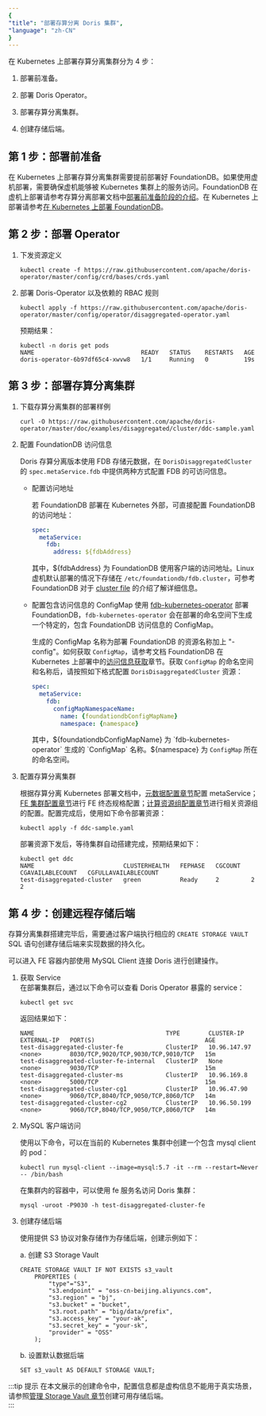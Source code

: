 ```yaml
---
{
"title": "部署存算分离 Doris 集群",
"language": "zh-CN"
}
---
```


<!-- 
Licensed to the Apache Software Foundation (ASF) under one
or more contributor license agreements.  See the NOTICE file
distributed with this work for additional information
regarding copyright ownership.  The ASF licenses this file
to you under the Apache License, Version 2.0 (the
"License"); you may not use this file except in compliance
with the License.  You may obtain a copy of the License at

  http://www.apache.org/licenses/LICENSE-2.0

Unless required by applicable law or agreed to in writing,
software distributed under the License is distributed on an
"AS IS" BASIS, WITHOUT WARRANTIES OR CONDITIONS OF ANY
KIND, either express or implied.  See the License for the
specific language governing permissions and limitations
under the License.
-->

在 Kubernetes 上部署存算分离集群分为 4 步：

1. 部署前准备。

2. 部署 Doris Operator。

3. 部署存算分离集群。

4. 创建存储后端。

## 第 1 步：部署前准备

在 Kubernetes 上部署存算分离集群需要提前部署好 FoundationDB。如果使用虚机部署，需要确保虚机能够被 Kubernetes 集群上的服务访问。FoundationDB 在虚机上部署请参考存算分离部署文档中[部署前准备阶段的介绍](../../../compute-storage-decoupled/before-deployment)。在 Kubernetes 上部署请参考[在 Kubernetes 上部署 FoundationDB](install-fdb.md)。

## 第 2 步：部署 Operator

1. 下发资源定义  
   ```shell
   kubectl create -f https://raw.githubusercontent.com/apache/doris-operator/master/config/crd/bases/crds.yaml
   ```

2. 部署 Doris-Operator 以及依赖的 RBAC 规则

   ```shell
   kubectl apply -f https://raw.githubusercontent.com/apache/doris-operator/master/config/operator/disaggregated-operator.yaml
   ```
 
   预期结果：
  
   ```shell
   kubectl -n doris get pods
   NAME                              READY   STATUS    RESTARTS   AGE
   doris-operator-6b97df65c4-xwvw8   1/1     Running   0          19s
   ```

## 第 3 步：部署存算分离集群

1. 下载存算分离集群的部署样例
   ```shell
   curl -O https://raw.githubusercontent.com/apache/doris-operator/master/doc/examples/disaggregated/cluster/ddc-sample.yaml
   ```

2. 配置 FoundationDB 访问信息

   Doris 存算分离版本使用 FDB 存储元数据，在 `DorisDisaggregatedCluster` 的 `spec.metaService.fdb` 中提供两种方式配置 FDB 的可访问信息。

   - 配置访问地址

     若 FoundationDB 部署在 Kubernetes 外部，可直接配置 FoundationDB 的访问地址：

     ```yaml
     spec:
       metaService:
         fdb:
           address: ${fdbAddress}
     ```
 
     其中，${fdbAddress} 为 FoundationDB 使用客户端的访问地址。Linux 虚机默认部署的情况下存储在 `/etc/foundationdb/fdb.cluster`，可参考 FoundationDB 对于 [cluster file](https://apple.github.io/foundationdb/administration.html#foundationdb-cluster-file) 的介绍了解详细信息。

   - 配置包含访问信息的 ConfigMap
     使用 [fdb-kubernetes-operator](https://github.com/FoundationDB/fdb-kubernetes-operator) 部署 FoundationDB，`fdb-kubernetes-operator` 会在部署的命名空间下生成一个特定的，包含 FoundationDB 访问信息的 ConfigMap。

     生成的 ConfigMap 名称为部署 FoundationDB 的资源名称加上 "-config"。如何获取 `ConfigMap`，请参考文档 FoundationDB 在 Kubernetes 上部署中的[访问信息获取](./install-fdb.md#获取包含-foundationdb-访问信息的-configmap)章节。获取 `ConfigMap` 的命名空间和名称后，请按照如下格式配置 `DorisDisaggregatedCluster` 资源：

     ```yaml
     spec:
       metaService:
         fdb:
           configMapNamespaceName:
             name: {foundationdbConfigMapName}
             namespace: {namespace}
     ```

     其中，${foundationdbConfigMapName} 为 `fdb-kubernetes-operator` 生成的 `ConfigMap` 名称。${namespace} 为 `ConfigMap` 所在的命名空间。

3. 配置存算分离集群

   根据存算分离 Kubernetes 部署文档中，[元数据配置章节](config-ms.md)配置 metaService； [FE 集群配置章节](config-fe.md)进行 FE 终态规格配置；[计算资源组配置章节](config-cg.md)进行相关资源组的配置。配置完成后，使用如下命令部署资源：

   ```shell
   kubectl apply -f ddc-sample.yaml
   ```

   部署资源下发后，等待集群自动搭建完成，预期结果如下：

   ```shell
   kubectl get ddc
   NAME                         CLUSTERHEALTH   FEPHASE   CGCOUNT   CGAVAILABLECOUNT   CGFULLAVAILABLECOUNT
   test-disaggregated-cluster   green           Ready     2         2                  2
   ```

## 第 4 步：创建远程存储后端

存算分离集群搭建完毕后，需要通过客户端执行相应的 `CREATE STORAGE VAULT` SQL 语句创建存储后端来实现数据的持久化。

可以进入 FE 容器内部使用 MySQL Client 连接 Doris 进行创建操作。

1. 获取 Service  
   在部署集群后，通过以下命令可以查看 Doris Operator 暴露的 service：
  
   ```shell
   kubectl get svc
   ```
  
   返回结果如下：
  
   ```shell
   NAME                                     TYPE        CLUSTER-IP     EXTERNAL-IP   PORT(S)                               AGE
   test-disaggregated-cluster-fe            ClusterIP   10.96.147.97   <none>        8030/TCP,9020/TCP,9030/TCP,9010/TCP   15m
   test-disaggregated-cluster-fe-internal   ClusterIP   None           <none>        9030/TCP                              15m
   test-disaggregated-cluster-ms            ClusterIP   10.96.169.8    <none>        5000/TCP                              15m
   test-disaggregated-cluster-cg1           ClusterIP   10.96.47.90    <none>        9060/TCP,8040/TCP,9050/TCP,8060/TCP   14m
   test-disaggregated-cluster-cg2           ClusterIP   10.96.50.199   <none>        9060/TCP,8040/TCP,9050/TCP,8060/TCP   14m
   ```

2. MySQL 客户端访问

   使用以下命令，可以在当前的 Kubernetes 集群中创建一个包含 mysql client 的 pod：

   ```shell
   kubectl run mysql-client --image=mysql:5.7 -it --rm --restart=Never -- /bin/bash
   ```

   在集群内的容器中，可以使用 fe 服务名访问 Doris 集群：
   ```shell
   mysql -uroot -P9030 -h test-disaggregated-cluster-fe
   ```

3. 创建存储后端

   使用提供 S3 协议对象存储作为存储后端，创建示例如下：

   a. 创建 S3 Storage Vault

   ```mysql
   CREATE STORAGE VAULT IF NOT EXISTS s3_vault
       PROPERTIES (
           "type"="S3",
           "s3.endpoint" = "oss-cn-beijing.aliyuncs.com", 
           "s3.region" = "bj",
           "s3.bucket" = "bucket",
           "s3.root.path" = "big/data/prefix", 
           "s3.access_key" = "your-ak",
           "s3.secret_key" = "your-sk",
           "provider" = "OSS" 
       );
   ```
  
   b. 设置默认数据后端
   
   ```mysql
   SET s3_vault AS DEFAULT STORAGE VAULT;
   ```
  
:::tip 提示
在本文展示的创建命令中，配置信息都是虚构信息不能用于真实场景，请参照[管理 Storage Vault 章节](../../../compute-storage-decoupled/managing-storage-vault)创建可用存储后端。  
:::

